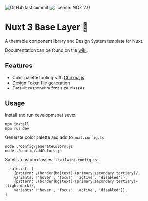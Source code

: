 ![GitHub last commit](https://img.shields.io/github/last-commit/michaelsynan/nuxt-base-layer)
![License: MOZ 2.0](https://img.shields.io/badge/license-MLP%202.0-green)

# Nuxt 3 Base Layer 🌈
A themable component library and Design System template for Nuxt. 

Documentation can be found on the [wiki](../../wiki).

## Features
- Color palette tooling with [Chroma.js](https://github.com/gka/chroma.js)
- Design Token file generation
- Default responsive font size classes 

## Usage
Install and run developmenet sever:
```
npm install 
npm run dev
```

Generate color palette and add to ```nuxt.config.ts```:
```
node ./config/generateColors.js  
node ./config/addColors.js
```

Safelist custom classes in ```tailwind.config.js```:
```
  safelist: [
    {pattern: /(border|bg|text)-(primary|secondary|tertiary)/,
    variants: ['hover', 'focus', 'active', 'disabled']},
    {pattern: /(border|bg|text)-(primary|secondary|tertiary)-(light|dark)/,
    variants: ['hover', 'focus', 'active', 'disabled']},
]
```
